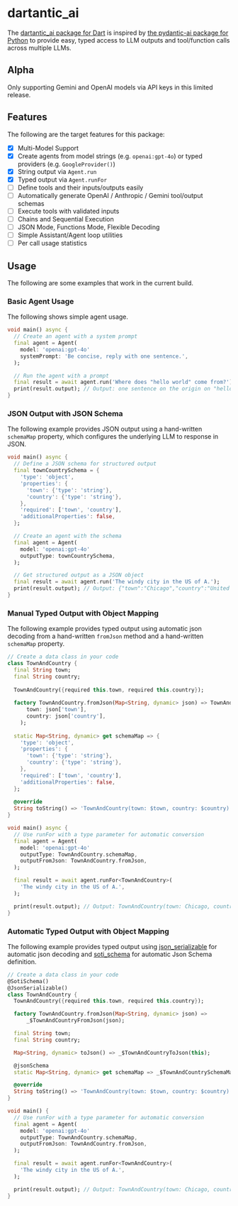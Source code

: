 # dartantic_ai
The [dartantic_ai package for Dart](https://pub.dev/packages/dartantic_ai) is
inspired by [the pydantic-ai package for Python](https://ai.pydantic.dev/) to
provide easy, typed access to LLM outputs and tool/function calls across
multiple LLMs.

## Alpha
Only supporting Gemini and OpenAI models via API keys in this limited release.

## Features
The following are the target features for this package:
- [x] Multi-Model Support
- [x] Create agents from model strings (e.g. `openai:gpt-4o`) or typed
  providers (e.g. `GoogleProvider()`)
- [x] String output via `Agent.run`
- [x] Typed output via `Agent.runFor`
- [ ] Define tools and their inputs/outputs easily
- [ ] Automatically generate OpenAI / Anthropic / Gemini tool/output schemas
- [ ] Execute tools with validated inputs
- [ ] Chains and Sequential Execution
- [ ] JSON Mode, Functions Mode, Flexible Decoding
- [ ] Simple Assistant/Agent loop utilities
- [ ] Per call usage statistics

## Usage

The following are some examples that work in the current build.

### Basic Agent Usage

The following shows simple agent usage.

```dart
void main() async {
  // Create an agent with a system prompt
  final agent = Agent(
    model: 'openai:gpt-4o'
    systemPrompt: 'Be concise, reply with one sentence.',
  );

  // Run the agent with a prompt
  final result = await agent.run('Where does "hello world" come from?');
  print(result.output); // Output: one sentence on the origin on "hello world"
}
```

### JSON Output with JSON Schema

The following example provides JSON output using a hand-written `schemaMap`
property, which configures the underlying LLM to response in JSON.


```dart
void main() async {
  // Define a JSON schema for structured output
  final townCountrySchema = {
    'type': 'object',
    'properties': {
      'town': {'type': 'string'},
      'country': {'type': 'string'},
    },
    'required': ['town', 'country'],
    'additionalProperties': false,
  };

  // Create an agent with the schema
  final agent = Agent(
    model: 'openai:gpt-4o'
    outputType: townCountrySchema,
  );

  // Get structured output as a JSON object
  final result = await agent.run('The windy city in the US of A.');
  print(result.output); // Output: {"town":"Chicago","country":"United States"}
}
```

### Manual Typed Output with Object Mapping

The following example provides typed output using automatic json decoding from a
hand-written `fromJson` method and a hand-written `schemaMap` property.


```dart
// Create a data class in your code
class TownAndCountry {
  final String town;
  final String country;
  
  TownAndCountry({required this.town, required this.country});
  
  factory TownAndCountry.fromJson(Map<String, dynamic> json) => TownAndCountry(
      town: json['town'],
      country: json['country'],
    );
  
  static Map<String, dynamic> get schemaMap => {
    'type': 'object',
    'properties': {
      'town': {'type': 'string'},
      'country': {'type': 'string'},
    },
    'required': ['town', 'country'],
    'additionalProperties': false,
  };
  
  @override
  String toString() => 'TownAndCountry(town: $town, country: $country)';
}

void main() async {
  // Use runFor with a type parameter for automatic conversion 
  final agent = Agent(
    model: 'openai:gpt-4o'
    outputType: TownAndCountry.schemaMap,
    outputFromJson: TownAndCountry.fromJson,
  );

  final result = await agent.runFor<TownAndCountry>(
    'The windy city in the US of A.',
  );

  print(result.output); // Output: TownAndCountry(town: Chicago, country: United States)
}
```

### Automatic Typed Output with Object Mapping

The following example provides typed output using
[json_serializable](https://pub.dev/packages/json_serializable) for automatic
json decoding and [soti_schema](https://pub.dev/packages/soti_schema) for
automatic Json Schema definition.

```dart
// Create a data class in your code
@SotiSchema()
@JsonSerializable()
class TownAndCountry {
  TownAndCountry({required this.town, required this.country});

  factory TownAndCountry.fromJson(Map<String, dynamic> json) =>
      _$TownAndCountryFromJson(json);

  final String town;
  final String country;

  Map<String, dynamic> toJson() => _$TownAndCountryToJson(this);

  @jsonSchema
  static Map<String, dynamic> get schemaMap => _$TownAndCountrySchemaMap;

  @override
  String toString() => 'TownAndCountry(town: $town, country: $country)';
}

void main() {
  // Use runFor with a type parameter for automatic conversion 
  final agent = Agent(
    model: 'openai:gpt-4o'
    outputType: TownAndCountry.schemaMap,
    outputFromJson: TownAndCountry.fromJson,
  );

  final result = await agent.runFor<TownAndCountry>(
    'The windy city in the US of A.',
  );

  print(result.output); // Output: TownAndCountry(town: Chicago, country: United States)
}
```
